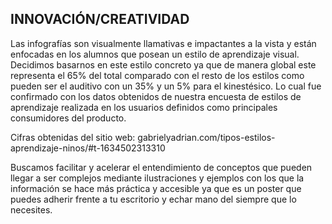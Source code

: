 ## INNOVACIÓN/CREATIVIDAD
Las infografías son visualmente llamativas e impactantes a la vista y están enfocadas en los alumnos que posean un estilo de aprendizaje visual. Decidimos basarnos en este estilo concreto ya que de manera global este representa el 65% del total comparado con el resto de los estilos como pueden ser el auditivo con un 35% y un 5% para el kinestésico. Lo cual fue confirmado con los datos obtenidos de nuestra encuesta de estilos de aprendizaje realizada en los usuarios definidos como principales consumidores del producto.

Cifras obtenidas del sitio web: gabrielyadrian.com/tipos-estilos-aprendizaje-ninos/#t-1634502313310

Buscamos facilitar y acelerar el entendimiento de conceptos que pueden llegar a ser complejos mediante ilustraciones y ejemplos con los que la información se hace más práctica y accesible ya que es un poster que puedes adherir frente a tu escritorio y echar mano del siempre que lo necesites.
